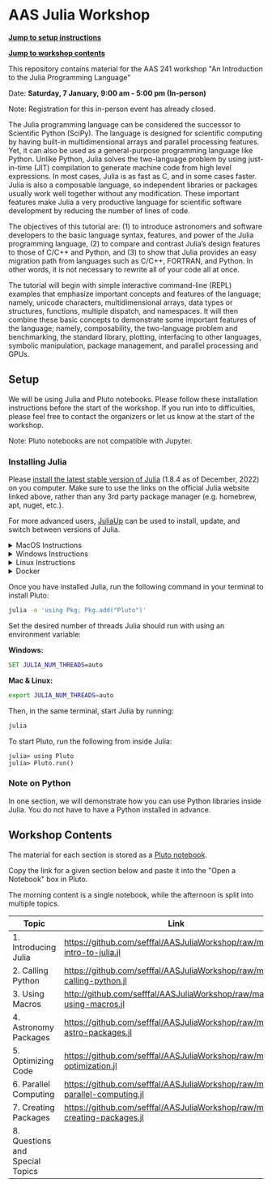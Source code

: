 # AAS Julia Workshop

[**Jump to setup instructions**](#setup)

[**Jump to workshop contents**](#workshop-contents)

This repository contains material for the AAS 241 workshop "An Introduction to the Julia Programming Language"

Date: **Saturday, 7 January, 9:00 am - 5:00 pm (In-person)**

Note: Registration for this in-person event has already closed.


The Julia programming language can be considered the successor to Scientific Python (SciPy). The language is designed for scientific computing by having built-in multidimensional arrays and parallel processing features. Yet, it can also be used as a general-purpose programming language like Python. Unlike Python, Julia solves the two-language problem by using just-in-time (JIT) compilation to generate machine code from high level expressions. In most cases, Julia is as fast as C, and in some cases faster. Julia is also a composable language, so independent libraries or packages usually work well together without any modification. These important features make Julia a very productive language for scientific software development by reducing the number of lines of code.

The objectives of this tutorial are: (1) to introduce astronomers and software developers to the basic language syntax, features, and power of the Julia programming language, (2) to compare and contrast Julia’s design features to those of C/C++ and Python, and (3) to show that Julia provides an easy migration path from languages such as C/C++, FORTRAN, and Python. In other words, it is not necessary to rewrite all of your code all at once.

The tutorial will begin with simple interactive command-line (REPL) examples that emphasize important concepts and features of the language; namely, unicode characters, multidimensional arrays, data types or structures, functions, multiple dispatch, and namespaces. It will then combine these basic concepts to demonstrate some important features of the language; namely, composability, the two-language problem and benchmarking, the standard library, plotting, interfacing to other languages, symbolic manipulation, package management, and parallel processing and GPUs. 


## Setup

We will be using Julia and Pluto notebooks. Please follow these installation instructions before the start of the workshop. If you run into to difficulties, please feel free to contact the organizers or let us know at the start of the workshop.

Note: Pluto notebooks are not compatible with Jupyter.

### Installing Julia
Please [install the latest stable version of Julia](https://julialang.org/downloads/) (1.8.4 as of December, 2022) on you computer. Make sure to use the links on the official Julia website linked above, rather than any 3rd party package manager (e.g. homebrew, apt, nuget, etc.).

For more advanced users, [JuliaUp](https://github.com/JuliaLang/juliaup) can be used to install, update, and switch between versions of Julia. 

<details>
<summary>MacOS Instructions</summary>
If you have a new mac with an M1 processor, make sure to select the "M-series Processor" link for improved performance.
</details>

<details>
<summary>Windows Instructions</summary>
This <a href="https://www.microsoft.com/store/apps/9NJNWW8PVKMN">Microsoft Store</a> link can also be used to install JuliaUp.

We strongly recomend you use the Windows Terminal included in Windows 11 or downloadable from this <a href="https://aka.ms/terminal">Microsoft Store link</a>. Windows Terminal has improved font and math symbol rendering compared to the antiquated `cmd.exe`.
</details>

<details>
<summary>Linux Instructions</summary>
After downloading the correct version of Julia for your operating system, expand the archive (e.g. <code>tar -xvf julia-xyz.tar.gz</code>) and place the binary <code>julia-xyz/bin/julia</code> in your <code>PATH</code>.

The versions of Julia included in OS package managers (yum, apt, pacman, etc) frequently have bugs not seen in the offical binaries and should be avoided. For more information, <a href="https://julialang.org/downloads/platform/#a_brief_note_about_unofficial_binaries">see here</a>.
</details>

<details>
<summary>Docker</summary>
Julia runs in lightweight, self-contained environments. It is therefore not usually necessary to install Julia within Docker for the sake of reproducibility.
</details>

Once you have installed Julia, run the following command in your terminal to install Pluto:
```bash
julia -e 'using Pkg; Pkg.add("Pluto")'
```

Set the desired number of threads Julia should run with using an environment variable:

**Windows:**
```cmd
SET JULIA_NUM_THREADS=auto
```
**Mac & Linux:**
```bash
export JULIA_NUM_THREADS=auto
```


Then, in the same terminal, start Julia by running:
```bash
julia
```

To start Pluto, run the following from inside Julia:
```julia-repl
julia> using Pluto
julia> Pluto.run()
```

### Note on Python
In one section, we will demonstrate how you can use Python libraries inside Julia. You do not have to have a Python installed in advance.

## Workshop Contents

The material for each section is stored as a [Pluto notebook](https://plutojl.org/). 

Copy the link for a given section below and paste it into the "Open a Notebook" box in Pluto.

The morning content is a single notebook, while the afternoon is split into multiple topics.

| Topic | Link | 
|-------|------|
| 1. Introducing Julia | https://github.com/sefffal/AASJuliaWorkshop/raw/main/1-intro-to-julia.jl |
| 2. Calling Python | https://github.com/sefffal/AASJuliaWorkshop/raw/main/2-calling-python.jl |
| 3. Using Macros | http://github.com/sefffal/AASJuliaWorkshop/raw/main/3-using-macros.jl |
| 4. Astronomy Packages | https://github.com/sefffal/AASJuliaWorkshop/raw/main/4-astro-packages.jl |
| 5. Optimizing Code | https://github.com/sefffal/AASJuliaWorkshop/raw/main/5-optimization.jl |
| 6. Parallel Computing | https://github.com/sefffal/AASJuliaWorkshop/raw/main/6-parallel-computing.jl |
| 7. Creating Packages | https://github.com/sefffal/AASJuliaWorkshop/raw/main/7-creating-packages.jl | 
| 8. Questions and Special Topics | |


<!--
my sections:
Getting started (add a little about making sure eveyrone is installed)
elementary functions
mathematical operations
multi dimensional arrays
parallel computing

paul does the rest. Feel free to make changes to my subsections.

Afternoon:
pycall (PB)
macros (PB)
astronomy packages (WT)
optimization (PB)
parallel computing (WT)
creating packages (WT)
questions special topics


put creating packages second to last

I will volunteer to put this all in the readme in a nice format

Also put multiple dispatch into making your own package section
And overloading base functions example.
Warning about type piracy


1. ...
2. ...
3. Astronomy packages in Julia `https://github.com/sefffal/AASJuliaWorkshop/raw/main/3-astro-packages.jl`



-----
This repository contains material prepared for the AAS 241 meeting workshop titled "introduction to Julia".


* Basic Concepts
    * Plotting
    * Multiple dispatch (Julia) vs single dispatch (Python)
* Advanced topics
  * PyCall & PythonCall - PB
  * Using Macros - PB
  * Optimization: types, dot notation - PT
  * Creating a package w/function generation - WT
  * Parallel Computing: vectorization, threads, distributed, GPU - PT
  * Astronomy packages - WT
  * Questions/special topics
-->
